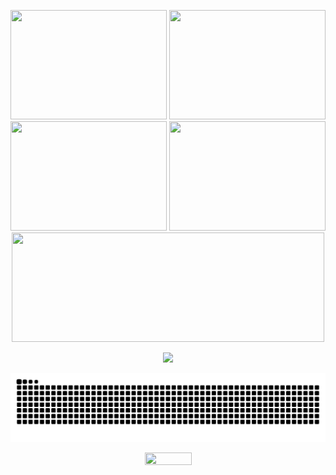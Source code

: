 <p align="center">
    <img width="250" height="175" src="http://github-profile-summary-cards.vercel.app/api/cards/repos-per-language?username=DioneB&theme=city_lights">
    <img width="250" height="175" src="http://github-profile-summary-cards.vercel.app/api/cards/stats?username=DioneB&theme=city_lights">
    <img width="250" height="175" src="http://github-profile-summary-cards.vercel.app/api/cards/productive-time?username=DioneB&theme=city_lights&utcOffset=-3">
    <img width="250" height="175" src="http://github-profile-summary-cards.vercel.app/api/cards/repos-per-language?username=DioneB&theme=city_lights">
    <img width="500" height="175" src="http://github-profile-summary-cards.vercel.app/api/cards/profile-details?username=DioneB&theme=city_lights">
</p>
<div align="center" width="100">
  <img src="https://github-profile-trophy.vercel.app/?username=DioneB&column=8&theme=nord&no-frame=true&margin-w=6&margin-h=10"/>
</div>

![Snake animation](https://github.com/DioneB/DioneB/blob/output/github-contribution-grid-snake.svg)

<p align="center">
  <img width="75" height="20" src="https://komarev.com/ghpvc/?username=DioneB&color=blue&style=flat-square&label=Views">
</p>


[website]: https://#
